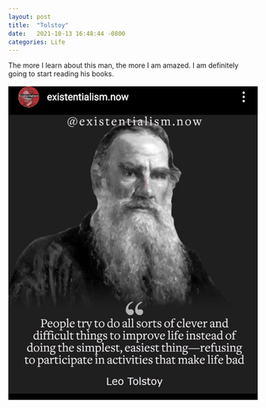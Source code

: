 ```yaml
---
layout: post
title:  "Tolstoy"
date:   2021-10-13 16:48:44 -0800
categories: Life
---
```


The more I learn about this man, the more I am amazed. I am definitely going to start reading his books. 
<br clear="all"><br clear="all">
<img src="/images/Tolstoy.jpg" alt="">
 


